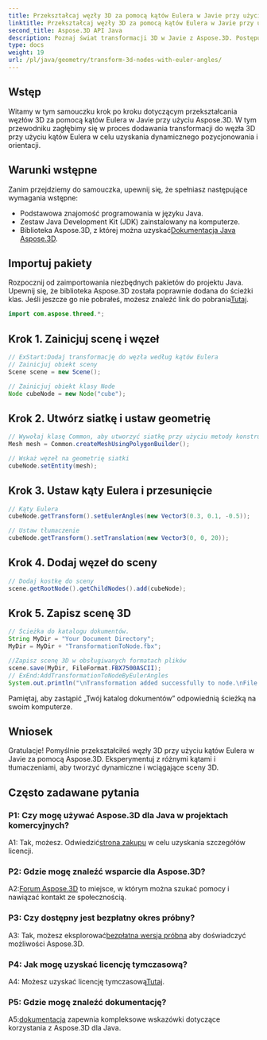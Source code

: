 ```yaml
---
title: Przekształcaj węzły 3D za pomocą kątów Eulera w Javie przy użyciu Aspose.3D
linktitle: Przekształcaj węzły 3D za pomocą kątów Eulera w Javie przy użyciu Aspose.3D
second_title: Aspose.3D API Java
description: Poznaj świat transformacji 3D w Javie z Aspose.3D. Postępuj zgodnie z naszym przewodnikiem krok po kroku, aby dodać dynamiczne kąty Eulera do węzłów 3D.
type: docs
weight: 19
url: /pl/java/geometry/transform-3d-nodes-with-euler-angles/
---
```

## Wstęp

Witamy w tym samouczku krok po kroku dotyczącym przekształcania węzłów 3D za pomocą kątów Eulera w Javie przy użyciu Aspose.3D. W tym przewodniku zagłębimy się w proces dodawania transformacji do węzła 3D przy użyciu kątów Eulera w celu uzyskania dynamicznego pozycjonowania i orientacji.

## Warunki wstępne

Zanim przejdziemy do samouczka, upewnij się, że spełniasz następujące wymagania wstępne:

- Podstawowa znajomość programowania w języku Java.
- Zestaw Java Development Kit (JDK) zainstalowany na komputerze.
-  Biblioteka Aspose.3D, z której można uzyskać[Dokumentacja Java Aspose.3D](https://reference.aspose.com/3d/java/).

## Importuj pakiety

 Rozpocznij od zaimportowania niezbędnych pakietów do projektu Java. Upewnij się, że biblioteka Aspose.3D została poprawnie dodana do ścieżki klas. Jeśli jeszcze go nie pobrałeś, możesz znaleźć link do pobrania[Tutaj](https://releases.aspose.com/3d/java/).

```java
import com.aspose.threed.*;
```

## Krok 1. Zainicjuj scenę i węzeł

```java
// ExStart:Dodaj transformację do węzła według kątów Eulera
// Zainicjuj obiekt sceny
Scene scene = new Scene();

// Zainicjuj obiekt klasy Node
Node cubeNode = new Node("cube");
```

## Krok 2. Utwórz siatkę i ustaw geometrię

```java
// Wywołaj klasę Common, aby utworzyć siatkę przy użyciu metody konstruktora wielokątów, aby ustawić instancję siatki
Mesh mesh = Common.createMeshUsingPolygonBuilder();

// Wskaż węzeł na geometrię siatki
cubeNode.setEntity(mesh);
```

## Krok 3. Ustaw kąty Eulera i przesunięcie

```java
// Kąty Eulera
cubeNode.getTransform().setEulerAngles(new Vector3(0.3, 0.1, -0.5));

// Ustaw tłumaczenie
cubeNode.getTransform().setTranslation(new Vector3(0, 0, 20));
```

## Krok 4. Dodaj węzeł do sceny

```java
// Dodaj kostkę do sceny
scene.getRootNode().getChildNodes().add(cubeNode);
```

## Krok 5. Zapisz scenę 3D

```java
// Ścieżka do katalogu dokumentów.
String MyDir = "Your Document Directory";
MyDir = MyDir + "TransformationToNode.fbx";

//Zapisz scenę 3D w obsługiwanych formatach plików
scene.save(MyDir, FileFormat.FBX7500ASCII);
// ExEnd:AddTransformationToNodeByEulerAngles
System.out.println("\nTransformation added successfully to node.\nFile saved at " + MyDir);
```

Pamiętaj, aby zastąpić „Twój katalog dokumentów” odpowiednią ścieżką na swoim komputerze.

## Wniosek

Gratulacje! Pomyślnie przekształciłeś węzły 3D przy użyciu kątów Eulera w Javie za pomocą Aspose.3D. Eksperymentuj z różnymi kątami i tłumaczeniami, aby tworzyć dynamiczne i wciągające sceny 3D.

## Często zadawane pytania

### P1: Czy mogę używać Aspose.3D dla Java w projektach komercyjnych?

 A1: Tak, możesz. Odwiedzić[strona zakupu](https://purchase.aspose.com/buy) w celu uzyskania szczegółów licencji.

### P2: Gdzie mogę znaleźć wsparcie dla Aspose.3D?

 A2:[Forum Aspose.3D](https://forum.aspose.com/c/3d/18) to miejsce, w którym można szukać pomocy i nawiązać kontakt ze społecznością.

### P3: Czy dostępny jest bezpłatny okres próbny?

 A3: Tak, możesz eksplorować[bezpłatna wersja próbna](https://releases.aspose.com/) aby doświadczyć możliwości Aspose.3D.

### P4: Jak mogę uzyskać licencję tymczasową?

 A4: Możesz uzyskać licencję tymczasową[Tutaj](https://purchase.aspose.com/temporary-license/).

### P5: Gdzie mogę znaleźć dokumentację?

 A5:[dokumentacja](https://reference.aspose.com/3d/java/) zapewnia kompleksowe wskazówki dotyczące korzystania z Aspose.3D dla Java.